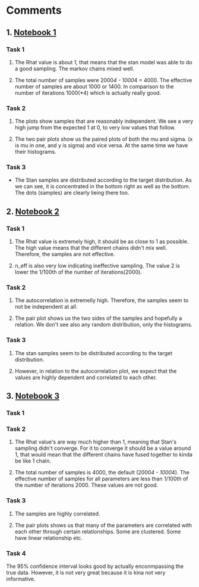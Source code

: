 # Comments
## 1. [Notebook 1](./cs146-14.1-pre-class-work-1.ipynb)
### Task 1

1. The Rhat value is about 1, that means that the stan model was able to do a good sampling. The markov chains mixed well.

2. The total number of samples were 2000*4 - 1000*4 = 4000. The effective number of samples are about 1000 or 1400. In comparison to the number of iterations 1000(*4) which is actually really good.

### Task 2

1. The plots show samples that are reasonably independent. We see a very high jump from the expected 1 at 0, to very low values that follow.

2. The two pair plots show us the paired plots of both the mu and sigma. (x is mu in one, and y is sigma) and vice versa. At the same time we have their histograms.


### Task 3

* The Stan samples are distributed according to the target distribution. As we can see, it is concentrated in the bottom right as well as the bottom. The dots (samples) are clearly lieing there too.

## 2. [Notebook 2](./cs146-14.1-pre-class-work-2.ipynb)
### Task 1

1. The Rhat value is extremely high, it should be as close to 1 as possible. The high value means that the different chains didn't mix well. Therefore, the samples are not effective.

2. n_eff is also very low indicating ineffective sampling. The value 2 is lower the 1/100th of the number of iterations(2000).

### Task 2

1. The autocorrelation is extremelly high. Therefore, the samples seem to not be independent at all.

2. The pair plot shows us the two sides of the samples and hopefully a relation. We don't see also any random distribution, only the histograms.

### Task 3

1. The stan samples seem to be distributed according to the target distribution. 

2. However, in relation to the autocorrelation plot, we expect that the values are highly dependent and correlated to each other.


## 3. [Notebook 3](./cs146-14.1-pre-class-work-3.ipynb)
### Task 1

### Task 2

1. The Rhat value's are way much higher than 1, meaning that Stan's sampling didn't converge. For it to converge it should be a value around 1, that would mean that the different chains have fused together to kinda be like 1 chain.

2. The total number of samples is 4000, the default (2000*4 - 1000*4). The effective number of samples for all parameters are less than 1/100th of the number of iterations 2000. These values are not good.

### Task 3

1. The samples are highly correlated.

2. The pair plots shows us that many of the parameters are correlated with each other through certain relationships. Some are clustered. Some have linear relationship etc.

### Task 4

The 95% confidence interval looks good by actually enconmpassing the true data. However, it is not very great because it is kina not very informative.
